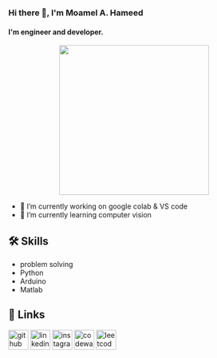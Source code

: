 ### Hi there 👋, I'm Moamel A. Hameed
#### I'm engineer and developer. 

<div align="center">
<img src="https://octodex.github.com/images/privateinvestocat.jpg" width="300">
<p> </p>
</div>



- 🔭 I’m currently working on google colab & VS code 
- 🌱 I’m currently learning computer vision 



## 🛠 Skills
* problem solving
* Python 
* Arduino 
* Matlab 






## 🔗 Links

[<img src='https://cdn.jsdelivr.net/npm/simple-icons@3.0.1/icons/github.svg' alt='github' height='40' >](https://github.com/moaml1999)
[<img src='https://cdn.jsdelivr.net/npm/simple-icons@3.0.1/icons/linkedin.svg' alt='linkedin' height='40'>](https://www.linkedin.com/in/moamel-abdullah/) 
[<img src='https://cdn.jsdelivr.net/npm/simple-icons@3.0.1/icons/instagram.svg' alt='instagram' height='40'>](https://www.instagram.com/_mah99_/) 
[<img src='https://cdn.jsdelivr.net/npm/simple-icons@3.0.1/icons/codewars.svg' alt='codewars' height='40'>](https://www.codewars.com/users/moamel%20abdullah)
[<img src='https://cdn.jsdelivr.net/npm/simple-icons@3.0.1/icons/leetcode.svg' alt='leetcode' height='40'>](https://leetcode.com/Moamel99/)  

